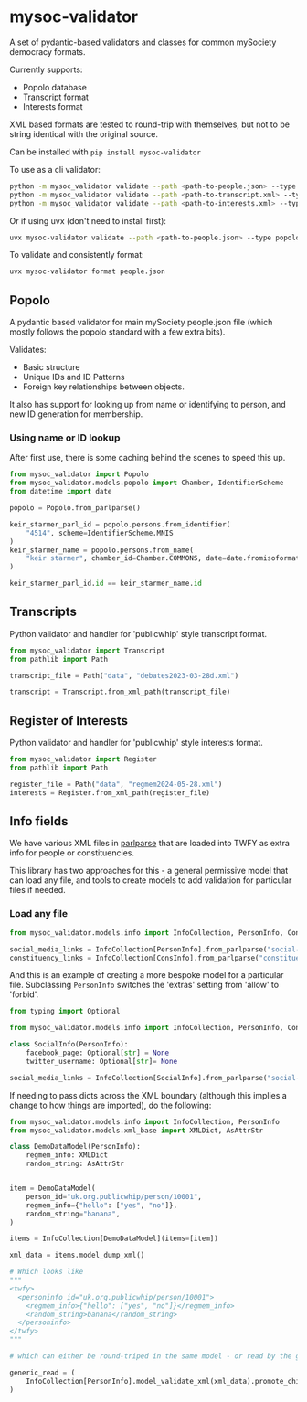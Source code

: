 # mysoc-validator

A set of pydantic-based validators and classes for common mySociety democracy formats.

Currently supports:

- Popolo database
- Transcript format
- Interests format

XML based formats are tested to round-trip with themselves, but not to be string identical with the original source.

Can be installed with `pip install mysoc-validator`

To use as a cli validator:

```bash
python -m mysoc_validator validate --path <path-to-people.json> --type popolo
python -m mysoc_validator validate --path <path-to-transcript.xml> --type transcript
python -m mysoc_validator validate --path <path-to-interests.xml> --type interests
```

Or if using uvx (don't need to install first):

```bash
uvx mysoc-validator validate --path <path-to-people.json> --type popolo
```

To validate and consistently format:

```bash
uvx mysoc-validator format people.json
```

## Popolo

A pydantic based validator for main mySociety people.json file (which mostly follows the popolo standard with a few extra bits).

Validates:

- Basic structure
- Unique IDs and ID Patterns
- Foreign key relationships between objects.

It also has support for looking up from name or identifying to person, and new ID generation for membership. 

### Using name or ID lookup

After first use, there is some caching behind the scenes to speed this up.

```python
from mysoc_validator import Popolo
from mysoc_validator.models.popolo import Chamber, IdentifierScheme
from datetime import date

popolo = Popolo.from_parlparse()

keir_starmer_parl_id = popolo.persons.from_identifier(
    "4514", scheme=IdentifierScheme.MNIS
)
keir_starmer_name = popolo.persons.from_name(
    "keir starmer", chamber_id=Chamber.COMMONS, date=date.fromisoformat("2022-07-31")
)

keir_starmer_parl_id.id == keir_starmer_name.id

```


## Transcripts

Python validator and handler for 'publicwhip' style transcript format. 

```python
from mysoc_validator import Transcript
from pathlib import Path

transcript_file = Path("data", "debates2023-03-28d.xml")

transcript = Transcript.from_xml_path(transcript_file)
```

## Register of Interests

Python validator and handler for 'publicwhip' style interests format. 

```python
from mysoc_validator import Register
from pathlib import Path

register_file = Path("data", "regmem2024-05-28.xml")
interests = Register.from_xml_path(register_file)

```

## Info fields

We have various XML files in [parlparse](https://github.com/mysociety/parlparse/tree/master/members) that are loaded into TWFY as extra info for people or constituencies.

This library has two approaches for this - a general permissive model that can load any file, and tools to create models to add validation for particular files if needed.

### Load any file

```python 
from mysoc_validator.models.info import InfoCollection, PersonInfo, ConsInfo

social_media_links = InfoCollection[PersonInfo].from_parlparse("social-media-commons")
constituency_links = InfoCollection[ConsInfo].from_parlparse("constituency-links")
```

And this is an example of creating a more bespoke model for a particular file. 
Subclassing `PersonInfo` switches the 'extras' setting from 'allow' to 'forbid'. 

```python 
from typing import Optional

from mysoc_validator.models.info import InfoCollection, PersonInfo, ConsInfo

class SocialInfo(PersonInfo):
    facebook_page: Optional[str] = None
    twitter_username: Optional[str]= None

social_media_links = InfoCollection[SocialInfo].from_parlparse("social-media-commons")
```

If needing to pass dicts across the XML boundary (although this implies a change to how things are imported), do the following:

```python
from mysoc_validator.models.info import InfoCollection, PersonInfo
from mysoc_validator.models.xml_base import XMLDict, AsAttrStr

class DemoDataModel(PersonInfo):
    regmem_info: XMLDict
    random_string: AsAttrStr


item = DemoDataModel(
    person_id="uk.org.publicwhip/person/10001",
    regmem_info={"hello": ["yes", "no"]},
    random_string="banana",
)

items = InfoCollection[DemoDataModel](items=[item])

xml_data = items.model_dump_xml()

# Which looks like
"""
<twfy>
  <personinfo id="uk.org.publicwhip/person/10001">
    <regmem_info>{"hello": ["yes", "no"]}</regmem_info>
    <random_string>banana</random_string>
  </personinfo>
</twfy>
"""

# which can either be round-triped in the same model - or read by the generic model like this

generic_read = (
    InfoCollection[PersonInfo].model_validate_xml(xml_data).promote_children()
)

```

